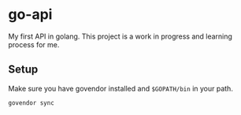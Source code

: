# go-api
My first API in golang. This project is a work in progress and learning process for me.

## Setup
Make sure you have govendor installed and `$GOPATH/bin` in your path.
```sh
govendor sync
```